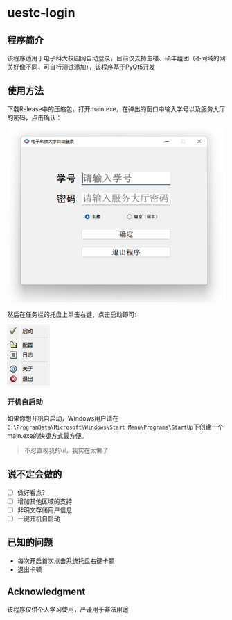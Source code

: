# uestc-login

## 程序简介
该程序适用于电子科大校园网自动登录，目前仅支持主楼、硕丰组团（不同域的网关好像不同，可自行测试添加），该程序基于PyQt5开发

## 使用方法
下载Release中的压缩包，打开main.exe，在弹出的窗口中输入学号以及服务大厅的密码，点击确认：

![主界面](assets/img/ui.png)

然后在任务栏的托盘上单击右键，点击启动即可:

![托盘界面](assets/img/tray.png)

### 开机自启动
如果你想开机自启动，Windows用户请在`C:\ProgramData\Microsoft\Windows\Start Menu\Programs\StartUp`下创建一个main.exe的快捷方式最方便。

> 不忍直视我的ui，我实在太懒了

## 说不定会做的
- [ ] 做好看点?
- [ ] 增加其他区域的支持
- [ ] 非明文存储用户信息
- [ ] 一键开机自启动

## 已知的问题
- 每次开启首次点击系统托盘右键卡顿
- 退出卡顿


## Acknowledgment
该程序仅供个人学习使用，严谨用于非法用途